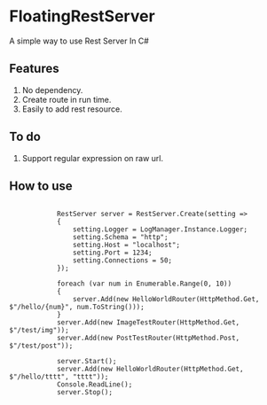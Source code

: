 # FloatingRestServer
A simple way to use Rest Server In C#

## Features

1. No dependency.
2. Create route in run time.
3. Easily to add rest resource.

## To do 

1. Support regular expression on raw url.

## How to use

<pre>
<code>
            RestServer server = RestServer.Create(setting =>
            {
                setting.Logger = LogManager.Instance.Logger;
                setting.Schema = "http";
                setting.Host = "localhost";
                setting.Port = 1234;
                setting.Connections = 50;
            });

            foreach (var num in Enumerable.Range(0, 10))
            {
                server.Add(new HelloWorldRouter(HttpMethod.Get, $"/hello/{num}", num.ToString()));
            }
            server.Add(new ImageTestRouter(HttpMethod.Get, $"/test/img"));
            server.Add(new PostTestRouter(HttpMethod.Post, $"/test/post"));

            server.Start();
            server.Add(new HelloWorldRouter(HttpMethod.Get, $"/hello/tttt", "tttt"));
            Console.ReadLine();
            server.Stop();
  
</code>
</pre>
